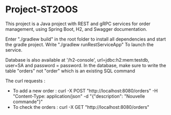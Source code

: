 # Project-ST2OOS

This project is a Java project with REST and gRPC services for order management, using Spring Boot, H2, and Swagger documentation.

Enter "./gradlew build" in the root folder to install all dependencies and start the gradle project.
Write "./gradlew runRestServiceApp" To launch the service.

Database is also available at '/h2-console', url=jdbc:h2:mem:testdb, user=SA and password = password.
In the database, make sure to write the table "orders" not "order" which is an existing SQL command


The curl requests : 

- To add a new order : curl -X POST "http://localhost:8080/orders" -H "Content-Type: application/json" -d "{\"description\": \"Nouvelle commande\"}"
- To check the orders : curl -X GET "http://localhost:8080/orders"
  



